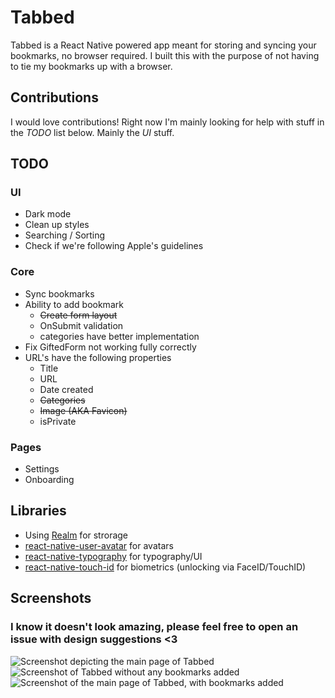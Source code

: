 # Tabbed

Tabbed is a React Native powered app meant for storing and syncing your bookmarks, no browser required. I built this with the purpose of not having to tie my bookmarks up with a browser.

## Contributions

I would love contributions! Right now I'm mainly looking for help with stuff in the *TODO* list below. Mainly the *UI* stuff.


## TODO
### UI
- Dark mode
- Clean up styles
- Searching / Sorting
- Check if we're following Apple's guidelines

### Core
- Sync bookmarks
- Ability to add bookmark
  - ~~Create form layout~~
  - OnSubmit validation
  - categories have better implementation
- Fix GiftedForm not working fully correctly
- URL's have the following properties
  - Title
  - URL
  - Date created
  - ~~Categories~~
  - ~~Image (AKA Favicon)~~
  - isPrivate

### Pages
- Settings
- Onboarding

## Libraries

- Using [Realm](https://realm.io/docs/javascript/latest/) for strorage
- [react-native-user-avatar](https://github.com/avishayil/react-native-user-avatar) for avatars
- [react-native-typography](https://github.com/hectahertz/react-native-typography) for typography/UI
- [react-native-touch-id](https://github.com/naoufal/react-native-touch-id) for biometrics (unlocking via FaceID/TouchID)

## Screenshots
### I know it doesn't look amazing, please feel free to open an issue with design suggestions <3

![Screenshot depicting the main page of Tabbed](/screenshots/SS1.png?raw=true "Screenshot 1")
![Screenshot of Tabbed without any bookmarks added](/screenshots/SS2.png?raw=true "Screenshot 2")
![Screenshot of the main page of Tabbed, with bookmarks added](/screenshots/SS3.png?raw=true "Screenshot 3")


